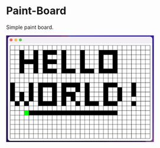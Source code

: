 # Paint-Board
<p>Simple paint board.</p>
 
<img src="https://github.com/LuMiFel/Paint-Board/blob/main/Screenshot/HelloWorld.png" width=400px>
